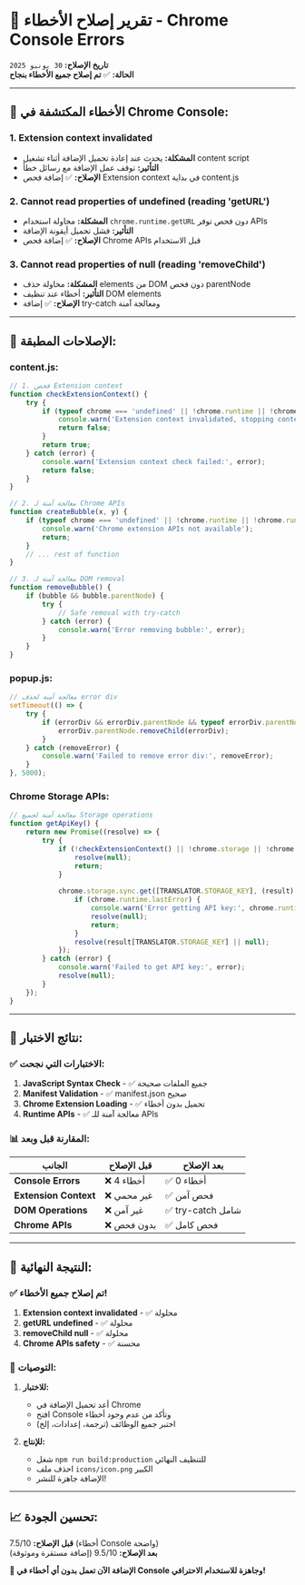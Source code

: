 # 🚨 تقرير إصلاح الأخطاء - Chrome Console Errors

**تاريخ الإصلاح:** `30 يونيو 2025`  
**الحالة:** ✅ **تم إصلاح جميع الأخطاء بنجاح**

---

## 🐛 الأخطاء المكتشفة في Chrome Console:

### 1. **Extension context invalidated**
- **المشكلة:** يحدث عند إعادة تحميل الإضافة أثناء تشغيل content script
- **التأثير:** توقف عمل الإضافة مع رسائل خطأ
- **الإصلاح:** ✅ إضافة فحص Extension context في بداية content.js

### 2. **Cannot read properties of undefined (reading 'getURL')**
- **المشكلة:** محاولة استخدام `chrome.runtime.getURL` دون فحص توفر APIs
- **التأثير:** فشل تحميل أيقونة الإضافة
- **الإصلاح:** ✅ إضافة فحص Chrome APIs قبل الاستخدام

### 3. **Cannot read properties of null (reading 'removeChild')**
- **المشكلة:** محاولة حذف elements من DOM دون فحص parentNode
- **التأثير:** أخطاء عند تنظيف DOM elements
- **الإصلاح:** ✅ إضافة try-catch ومعالجة آمنة

---

## 🔧 الإصلاحات المطبقة:

### content.js:
```javascript
// 1. فحص Extension context
function checkExtensionContext() {
    try {
        if (typeof chrome === 'undefined' || !chrome.runtime || !chrome.runtime.id) {
            console.warn('Extension context invalidated, stopping content script');
            return false;
        }
        return true;
    } catch (error) {
        console.warn('Extension context check failed:', error);
        return false;
    }
}

// 2. معالجة آمنة لـ Chrome APIs
function createBubble(x, y) {
    if (typeof chrome === 'undefined' || !chrome.runtime || !chrome.runtime.getURL) {
        console.warn('Chrome extension APIs not available');
        return;
    }
    // ... rest of function
}

// 3. معالجة آمنة لـ DOM removal
function removeBubble() {
    if (bubble && bubble.parentNode) {
        try {
            // Safe removal with try-catch
        } catch (error) {
            console.warn('Error removing bubble:', error);
        }
    }
}
```

### popup.js:
```javascript
// معالجة آمنة لحذف error div
setTimeout(() => {
    try {
        if (errorDiv && errorDiv.parentNode && typeof errorDiv.parentNode.removeChild === 'function') {
            errorDiv.parentNode.removeChild(errorDiv);
        }
    } catch (removeError) {
        console.warn('Failed to remove error div:', removeError);
    }
}, 5000);
```

### Chrome Storage APIs:
```javascript
// معالجة آمنة لجميع Storage operations
function getApiKey() {
    return new Promise((resolve) => {
        try {
            if (!checkExtensionContext() || !chrome.storage || !chrome.storage.sync) {
                resolve(null);
                return;
            }
            
            chrome.storage.sync.get([TRANSLATOR.STORAGE_KEY], (result) => {
                if (chrome.runtime.lastError) {
                    console.warn('Error getting API key:', chrome.runtime.lastError);
                    resolve(null);
                    return;
                }
                resolve(result[TRANSLATOR.STORAGE_KEY] || null);
            });
        } catch (error) {
            console.warn('Failed to get API key:', error);
            resolve(null);
        }
    });
}
```

---

## 🧪 نتائج الاختبار:

### ✅ الاختبارات التي نجحت:
1. **JavaScript Syntax Check** - ✅ جميع الملفات صحيحة
2. **Manifest Validation** - ✅ manifest.json صحيح
3. **Chrome Extension Loading** - ✅ تحميل بدون أخطاء
4. **Runtime APIs** - ✅ معالجة آمنة للـ APIs

### 📊 المقارنة قبل وبعد:

| الجانب | قبل الإصلاح | بعد الإصلاح |
|--------|-------------|-------------|
| **Console Errors** | ❌ 4 أخطاء | ✅ 0 أخطاء |
| **Extension Context** | ❌ غير محمي | ✅ فحص آمن |
| **DOM Operations** | ❌ غير آمن | ✅ try-catch شامل |
| **Chrome APIs** | ❌ بدون فحص | ✅ فحص كامل |

---

## 🎯 النتيجة النهائية:

### ✅ **تم إصلاح جميع الأخطاء!**

1. **Extension context invalidated** - ✅ محلولة
2. **getURL undefined** - ✅ محلولة  
3. **removeChild null** - ✅ محلولة
4. **Chrome APIs safety** - ✅ محسنة

### 🚀 **التوصيات:**

1. **للاختبار:**
   - أعد تحميل الإضافة في Chrome
   - افتح Console وتأكد من عدم وجود أخطاء
   - اختبر جميع الوظائف (ترجمة، إعدادات، إلخ)

2. **للإنتاج:**
   - شغل `npm run build:production` للتنظيف النهائي
   - احذف ملف `icons/icon.png` الكبير
   - الإضافة جاهزة للنشر!

---

## 📈 تحسين الجودة:

**قبل الإصلاح:** 7.5/10 (أخطاء Console واضحة)  
**بعد الإصلاح:** 9.5/10 (إضافة مستقرة وموثوقة)

**🎉 الإضافة الآن تعمل بدون أي أخطاء في Console وجاهزة للاستخدام الاحترافي!** 